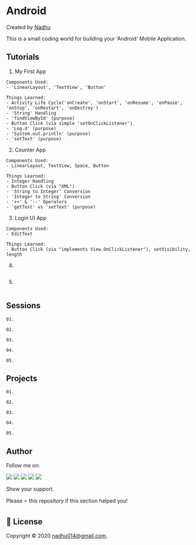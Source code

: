 # Android
Created by [Nadhu](https://linktr.ee/iamnadhu)

This is a small coding world for building your 'Android' Mobile Application.


## Tutorials

01. My First App
```
Components Used:
- 'LinearLayout', 'TextView', 'Button'

Things Learned:
- Activity Life Cycle('onCreate', 'onStart', 'onResume', 'onPause', 'onStop', 'onRestart', 'onDestroy')
- 'String' Handling
- 'findViewById' (purpose)
- Button Click (via simple 'setOnClickListener')
- 'Log.d' (purpose)
- 'System.out.println' (purpose)
- 'setText' (purpose)
```

02. Counter App
```
Components Used:
- LinearLayout, TextView, Space, Button

Things Learned:
- Integer Handling
- Button Click (via "XML")
- 'String to Integer' Conversion
- 'Integer to String' Conversion
- '++' & '--' Operators 
- 'getText' vs 'setText' (purpose)
```

03. Login UI App
```
Components Used:
- EditText

Things Learned:
- Button Click (via "implements View.OnClickListener"), setVisibility, length
```

04. 
```
```

05. 
```
```


## Sessions

```
01. 

02. 

03. 

04. 

05. 
```


## Projects

```
01. 

02. 

03. 

04. 

05. 
```


## Author 
Follow me on: 

[<img src="https://github.com/iamnadhu/nadhu014-android/blob/master/screenshots/instagram-icon.png">](https://www.instagram.com/iamnadhu/)
[<img src="https://github.com/iamnadhu/nadhu014-android/blob/master/screenshots/whatsapp-icon.png">](https://api.whatsapp.com/send?phone=917293451396&lang=en)
[<img src="https://github.com/iamnadhu/nadhu014-android/blob/master/screenshots/facebook-icon.png">](https://www.facebook.com/iamnadhu/)
[<img src="https://github.com/iamnadhu/nadhu014-android/blob/master/screenshots/linkedin-icon.png">](https://www.linkedin.com/in/iamnadhu/)
[<img src="https://github.com/iamnadhu/nadhu014-android/blob/master/screenshots/telegram-icon.png">](https://t.me/iamnadhu)

Show your support. 

Please ⭐️   this repository if this section helped you!


## 📝 License
Copyright © 2020 nadhu014@gmail.com.
